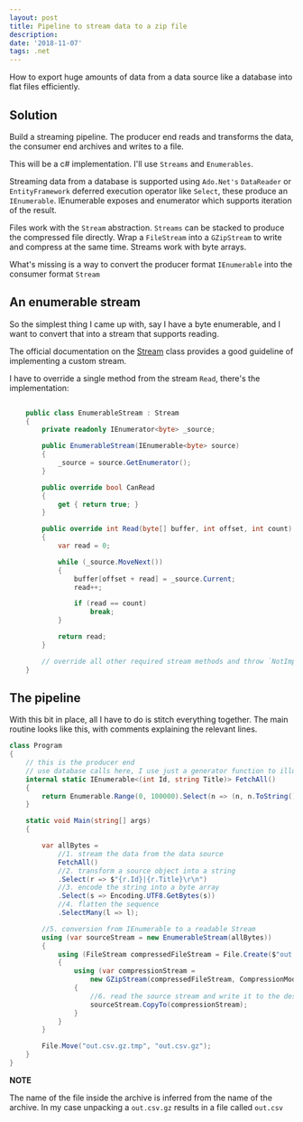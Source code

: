 ```yaml
---
layout: post
title: Pipeline to stream data to a zip file
description: 
date: '2018-11-07'
tags: .net
---
```


How to export huge amounts of data from a data source like a database into flat files efficiently. 

## Solution

Build a streaming pipeline. The producer end reads and transforms the data, the consumer end archives and writes to a file.  


This will be a c# implementation. I'll use `Streams` and `Enumerables`. 


Streaming data from a database is supported using `Ado.Net's` `DataReader` or `EntityFramework` deferred execution operator like `Select`, these produce an `IEnumerable`. IEnumerable exposes and enumerator which supports iteration of the result. 


Files work with the `Stream` abstraction. `Streams` can be stacked to produce the compressed file directly. Wrap a `FileStream` into a `GZipStream` to write and compress at the same time. Streams work with byte arrays.


What's missing is a way to convert the producer format `IEnumerable` into the consumer format `Stream`

## An enumerable stream

So the simplest thing I came up with, say I have a byte enumerable, and I want to convert that into a stream that supports reading. 


The official documentation on the [Stream](https://docs.microsoft.com/en-us/dotnet/api/system.io.stream?view=netframework-4.7.2) class provides a good guideline of implementing a custom stream. 


I have to override a single method from the stream `Read`, there's the implementation:

```c# 
 
    public class EnumerableStream : Stream
    {
        private readonly IEnumerator<byte> _source;

        public EnumerableStream(IEnumerable<byte> source)
        {
            _source = source.GetEnumerator();
        }

        public override bool CanRead
        {
            get { return true; }
        }

        public override int Read(byte[] buffer, int offset, int count)
        {
            var read = 0;

            while (_source.MoveNext())
            {
                buffer[offset + read] = _source.Current;
                read++;

                if (read == count)
                    break;
            }

            return read;
        }

        // override all other required stream methods and throw `NotImplementedException`
    }
```

## The pipeline

With this bit in place, all I have to do is stitch everything together. The main routine looks like this, with comments explaining the relevant lines.

```c#
class Program
{
    // this is the producer end 
    // use database calls here, I use just a generator function to illustrate the concept
    internal static IEnumerable<(int Id, string Title)> FetchAll()
    {
        return Enumerable.Range(0, 100000).Select(n => (n, n.ToString()));
    }

    static void Main(string[] args)
    {

        var allBytes = 
            //1. stream the data from the data source
            FetchAll() 
            //2. transform a source object into a string
            .Select(r => $"{r.Id}|{r.Title}\r\n") 
            //3. encode the string into a byte array
            .Select(s => Encoding.UTF8.GetBytes(s)) 
            //4. flatten the sequence
            .SelectMany(l => l);

        //5. conversion from IEnumerable to a readable Stream
        using (var sourceStream = new EnumerableStream(allBytes)) 
        {
            using (FileStream compressedFileStream = File.Create($"out.csv.gz.tmp"))
            {
                using (var compressionStream = 
                    new GZipStream(compressedFileStream, CompressionMode.Compress))
                {
                    //6. read the source stream and write it to the destination stream 
                    sourceStream.CopyTo(compressionStream);
                }
            }
        }

        File.Move("out.csv.gz.tmp", "out.csv.gz");
    }
}
```

**NOTE**

 The name of the file inside the archive is inferred from the name of the archive. In my case unpacking a `out.csv.gz` results in a file called `out.csv`

